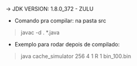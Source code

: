  -> JDK VERSION: 1.8.0_372 - ZULU

- Comando pra compilar: na pasta src
> javac -d . *.java

- Exemplo para rodar depois de compilado:
> java cache_simulator 256 4 1 R 1 bin_100.bin


